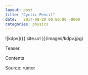 ```yaml
---
layout: post
title: "Cyclic Pencil"
date:   2017-08-20 00:00:00 -0000
categories: physics
---
```


![kdpv]({{ site.url }}/images/kdpv.jpg)

Teaser.

<!--more-->

Contents

Source: rumor
